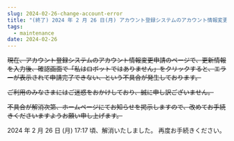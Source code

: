 ```yaml
---
slug: 2024-02-26-change-account-error
title: "(終了) 2024 年 2 月 26 日(月) アカウント登録システムのアカウント情報変更申請のページでのシステム不具合発生のお知らせ"
tags:
  - maintenance
date: 2024-02-26
---
```





~~現在、アカウント登録システムのアカウント情報変更申請のページで、更新情報を入力後、確認画面で「私はロボットではありません」をクリックすると、エラーが表示されて申請完了できない、という不具合が発生しております。~~

<!-- truncate -->

~~ご利用のみなさまにはご迷惑をおかけしており、誠に申し訳ございません。~~

~~不具合が解消次第、ホームページにてお知らせを掲示しますので、改めてお手続きくださいますようお願い申し上げます。~~

2024 年 2 月 26 日 (月) 17:17 頃、解消いたしました。
再度お手続きください。
